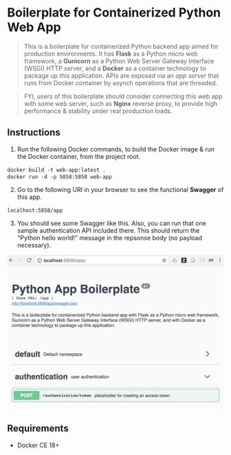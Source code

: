 # Boilerplate for Containerized Python Web App
> This is a boilerplate for containerized Python backend app aimed for production environments. It has **Flask** as a Python micro web framework, a **Gunicorn** as a Python Web Server Gateway Interface (WSGI) HTTP server, and a **Docker** as a container technology to package up this application. APIs are exposed via an *app server* that runs from Docker container by asynch operations that are threaded.

> FYI, users of this boilerplate should consider connecting this web app with some web server, such as **Nginx** reverse proxy, to provide high performance & stability under real production loads.

## Instructions
1) Run the following Docker commands, to build the Docker image & run the Docker container, from the project root.
```
docker build -t web-app:latest .
docker run -d -p 5858:5858 web-app
```
2) Go to the following URI in your browser to see the functional **Swagger** of this app.
```
localhost:5858/app
```
3) You should see some Swagger like this. Also, you can run that one sample authentication API included there. This should return the "Python hello world!" message in the repsonse body (no payload necessary).

![picture](https://github.com/tomtx/flask-gunicorn-docker-boilerplate/blob/master/swagger-screenshot.png)

## Requirements
* Docker CE 18+
